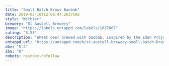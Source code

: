 ```yaml
---
title: "Small Batch Brews Baobab"
date: 2019-02-10T12:08:47.263750Z
style: "Witbier"
brewery: "St Austell Brewery"
image: "https://labels.untappd.com/labels/1637807"
rating: "3.53"
description: "Wheat beer brewed with baobab. Inspired by the Eden Project."
untappd_url: "https://untappd.com/b/st-austell-brewery-small-batch-brews-baobab/1637807"
abv: "5.2"
ibu: "0"
robots: noindex,nofollow
---
```

